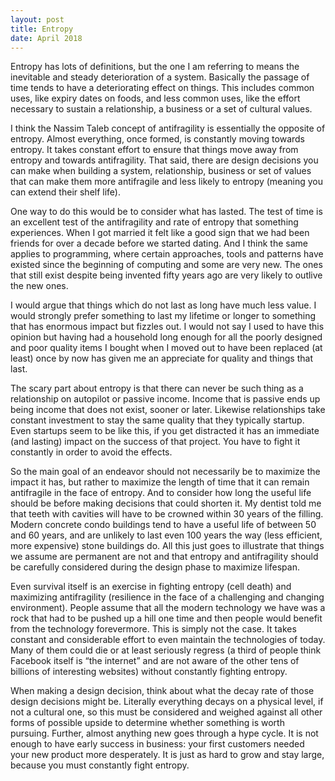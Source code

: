 ```yaml
---
layout: post
title: Entropy
date: April 2018
---
```

Entropy has lots of definitions, but the one I am referring to means the inevitable and steady deterioration of a system. Basically the passage of time tends to have a deteriorating effect on things. This includes common uses, like expiry dates on foods, and less common uses, like the effort necessary to sustain a relationship, a business or a set of cultural values.

I think the Nassim Taleb concept of antifragility is essentially the opposite of entropy. Almost everything, once formed, is constantly moving towards entropy. It takes constant effort to ensure that things move away from entropy and towards antifragility. That said, there are design decisions you can make when building a system, relationship, business or set of values that can make them more antifragile and less likely to entropy (meaning you can extend their shelf life).

One way to do this would be to consider what has lasted. The test of time is an excellent test of the antifragility and rate of entropy that something experiences. When I got married it felt like a good sign that we had been friends for over a decade before we started dating. And I think the same applies to programming, where certain approaches, tools and patterns have existed since the beginning of computing and some are very new. The ones that still exist despite being invented fifty years ago are very likely to outlive the new ones.

I would argue that things which do not last as long have much less value. I would strongly prefer something to last my lifetime or longer to something that has enormous impact but fizzles out. I would not say I used to have this opinion but having had a household long enough for all the poorly designed and poor quality items I bought when I moved out to have been replaced (at least) once by now has given me an appreciate for quality and things that last.

The scary part about entropy is that there can never be such thing as a relationship on autopilot or passive income. Income that is passive ends up being income that does not exist, sooner or later. Likewise relationships take constant investment to stay the same quality that they typically startup. Even startups seem to be like this, if you get distracted it has an immediate (and lasting) impact on the success of that project. You have to fight it constantly in order to avoid the effects.

So the main goal of an endeavor should not necessarily be to maximize the impact it has, but rather to maximize the length of time that it can remain antifragile in the face of entropy. And to consider how long the useful life should be before making decisions that could shorten it. My dentist told me that teeth with cavities will have to be crowned within 30 years of the filling. Modern concrete condo buildings tend to have a useful life of between 50 and 60 years, and are unlikely to last even 100 years the way (less efficient, more expensive) stone buildings do. All this just goes to illustrate that things we assume are permanent are not and that entropy and antifragility should be carefully considered during the design phase to maximize lifespan.

Even survival itself is an exercise in fighting entropy (cell death) and maximizing antifragility (resilience in the face of a challenging and changing environment). People assume that all the modern technology we have was a rock that had to be pushed up a hill one time and then people would benefit from the technology forevermore. This is simply not the case. It takes constant and considerable effort to even maintain the technologies of today. Many of them could die or at least seriously regress (a third of people think Facebook itself is “the internet” and are not aware of the other tens of billions of interesting websites) without constantly fighting entropy.

When making a design decision, think about what the decay rate of those design decisions might be. Literally everything decays on a physical level, if not a cultural one, so this must be considered and weighed against all other forms of possible upside to determine whether something is worth pursuing. Further, almost anything new goes through a hype cycle. It is not enough to have early success in business: your first customers needed your new product more desperately. It is just as hard to grow and stay large, because you must constantly fight entropy.

